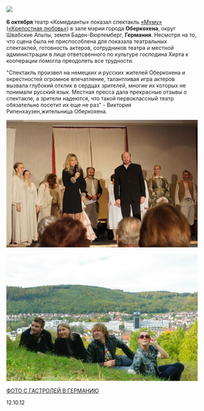 [
![](..\..\press\k-otkrytiyu-novogo-sezona\image-02.jpg)
][0]


**6 октября** театр «Комедианты» показал спектакль [«Муму»][0] ([«Крепостная любовь»][0]) в зале мэрии города **Оберкохена**, округ Швабские Альпы, земля Баден-Вюртемберг, **Германия**. Несмотря на то, что сцена была не приспособлена для показала театральных спектаклей, готовность актеров, сотрудников театра и местной администрации в лице ответсвенного по культуре господина Хирта к кооперации помогла преодолеть все трудности.


"Спектакль произвел на немецких и русских жителей Оберкохена и окрестностей огромное впечатление, талантливая игра актеров вызвала глубокий отклик в сердцах зрителей, многие их которых не понимали русский язык. Местная пресса дала прекрасные отзывы о спектакле, а зрители надеются, что такой первоклассный театр обязательно посетит их еще не раз" - Виктория Рипенхаузен,жительница Оберкохена.


[
![](image-02.jpg)
][1]


[
![](image-03.jpg)
][1]


[ФОТО С ГАСТРОЛЕЙ В ГЕРМАНИЮ][1]


12.10.12

[0]: ../../performance/krepostnaya-lyubov-mumu "Крепостная любовь (Муму)"
[1]: ../fotootchyot-s-gastrolei-v-germaniyu-g-oberkokhen "Фотоотчёт с гастролей в Германию (г. Оберкохен)"